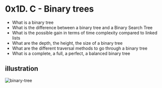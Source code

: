 # 0x1D. C - Binary trees
* What is a binary tree
* What is the difference between a binary tree and a Binary Search Tree
* What is the possible gain in terms of time complexity compared to linked lists
* What are the depth, the height, the size of a binary tree
* What are the different traversal methods to go through a binary tree
* What is a complete, a full, a perfect, a balanced binary tree
## illustration
![binary-tree](https://i.postimg.cc/G2DVb7v1/binary-tree.png)
